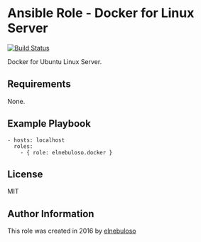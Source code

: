 # Ansible Role - Docker for Linux Server

[![Build Status](https://travis-ci.org/elnebuloso/ansible-role-docker.svg?branch=master)](https://travis-ci.org/elnebuloso/ansible-role-docker)

Docker for Ubuntu Linux Server.

## Requirements

None.

## Example Playbook

```
- hosts: localhost
  roles:
    - { role: elnebuloso.docker }
```

##  License

MIT

##  Author Information

This role was created in 2016 by [elnebuloso](https://github.com/elnebuloso/)